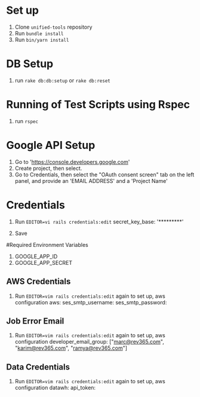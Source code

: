 # Set up
1. Clone `unified-tools` repository
2. Run `bundle install`
3. Run `bin/yarn install`

# DB Setup
1. run `rake db:db:setup` or `rake db:reset`

# Running of Test Scripts using Rspec
1. run `rspec`

# Google API Setup

1. Go to 'https://console.developers.google.com'
2. Create project, then select.
3. Go to Credentials, then select the "OAuth consent screen" tab on the left panel, and provide an 'EMAIL ADDRESS' and a 'Project Name'

# Credentials
1. Run `EDITOR=vi rails credentials:edit`
    secret_key_base: '*********'

2. Save

#Required Environment Variables
1. GOOGLE_APP_ID
2. GOOGLE_APP_SECRET


## AWS Credentials
1. Run `EDITOR=vim rails credentials:edit` again to set up, aws configuration
    aws:
        ses_smtp_username:
        ses_smtp_password:

## Job Error Email
1. Run `EDITOR=vim rails credentials:edit` again to set up, aws configuration
    developer_email_group: ["marc@rev365.com", "karim@rev365.com", "ramya@rev365.com"]


## Data Credentials
1. Run `EDITOR=vim rails credentials:edit` again to set up, aws configuration
    datawh:
        api_token: